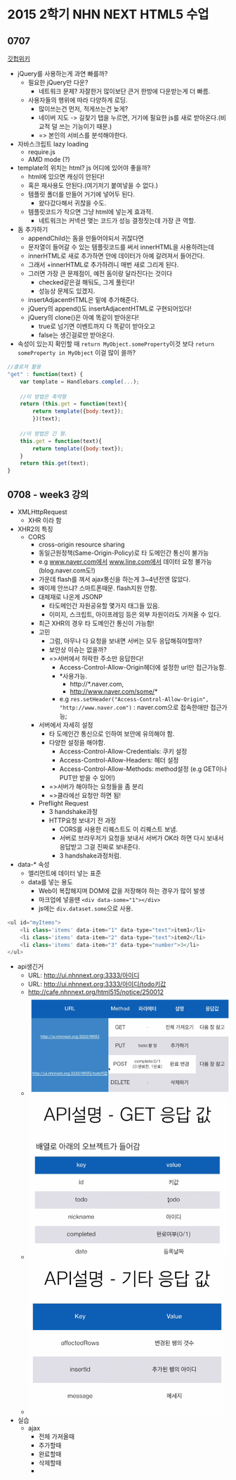 # 2015 2학기 NHN NEXT HTML5 수업
## 0707
[깃헙위키](https://github.com/NHNNEXT/2015-02-HTML5/wiki/1%EC%A3%BC%EC%B0%A8-%EA%B3%B5%EC%9C%A0)
- jQuery를 사용하는게 과연 빠를까?
    + 필요한 jQuery만 다운?
        * 네트워크 문제? 자잘한거 많이보단 큰거 한방에 다운받는게 더 빠름.
    + 사용자들의 행위에 따라 다양하게 로딩.
        * 많이쓰는건 먼저, 적게쓰는건 늦게?
        * 네이버 지도 -> 길찾기 탭을 누르면, 거기에 필요한 js를 새로 받아온다.(비교적 덜 쓰는 기능이기 때문.)
        * => 본인의 서비스를 분석해야한다.
- 자바스크립트 lazy loading
    + require.js
    + AMD mode (?)
- template의 위치는 html? js 어디에 있어야 좋을까?
    + html에 있으면 캐싱이 안된다!
    + 혹은 재사용도 안된다.(여기저기 붙여넣을 수 없다.)
    + 템플릿 폴더를 만들어 거기에 넣어두 된다.
        * 왔다갔다해서 귀찮을 수도.
    + 템플릿코드가 작으면 그냥 html에 넣는게 효과적.
        * 네트워크는 커넥션 맺는 코드가 성능 결정짓는데 가장 큰 역할. 
- 돔 추가하기
    + appendChild는 돔을 만들어야되서 귀찮다면
    + 문자열이 들어갈 수 있는 템플릿코드를 써서 innerHTML을 사용하려는데 
    + innerHTML로 새로 추가하면 안에 데이터가 아예 갈려져서 들어간다.
    + 그래서 +innerHTML로 추가하려니 매번 새로 그리게 된다.
    + 그러면 가장 큰 문제점이, 예전 돔이랑 달라진다는 것이다
        * checked같은걸 해둬도, 그게 풀린다!
        * 성능상 문제도 있겠지.
    + insertAdjacentHTML은 밑에 추가해준다.
    + jQuery의 append()도 insertAdjacentHTML로 구현되어있다!
    + jQuery의 clone()은 아예 똑같이 받아온다!
        * true로 넘기면 이벤트까지 다 똑같이 받아오고
        * false는 생긴걸로만 받아온다.
- 속성이 있는지 확인할 때 `return MyObject.someProperty`이것 보다 `return someProperty in MyObject` 이걸 많이 쓸까? 

```javascript
//클로져 활용
"get" : function(text) {
    var template = Handlebars.comple(...);
    
    //이 방법은 축약형
    return (this.get = function(text){
        return template({body:text});
        })(text);
    
    //이 방법은 긴 형.
    this.get = function(text){
        return template({body:text});
    }
    return this.get(text);
}
```

## 0708 - week3 강의
- XMLHttpRequest
    + XHR 이라 함
- XHR2의 특징
    + CORS
        * cross-origin resource sharing
        * 동일근원정책(Same-Origin-Policy)로 타 도메인간 통신이 불가능
        * e.g www.naver.com에서 www.line.com에서 데이터 요청 불가능(blog.naver.com도!)
        * 가운데 flash를 껴서 ajax통신을 하는게 3~4년전엔 많았다.
        * 왜이제 안쓰냐? 스마트폰때문. flash지원 안함.
        * 대체재로 나온게 JSONP
            - 타도메인간 자원공유할 몇가지 태그들 있음.
            - 이미지, 스크립트, 아이프레임 등은 외부 자원이라도 가져올 수 있다.
        * 최근 XHR의 경우 타 도메인간 통신이 가능함!
        * 고민
            - 그럼, 아무나 다 요청을 보내면 서버는 모두 응답해줘야할까?
            - 보안상 이슈는 없을까?
            - =>서버에서 허락한 주소만 응답한다!
                + Access-Control-Allow-Origin헤더에 설정한 url만 접근가능함.
                + *사용가능.
                    * http://*.naver.com, 
                    * http://www.naver.com/some/* 
                + e.g `res.setHeader("Access-Control-Allow-Origin", "http://www.naver.com")` : naver.com으로 접속한애만 접근가능;
        * 서버에서 자세히 설정
            - 타 도메인간 통신으로 인하여 보안에 유의해야 함.
            - 다양한 설정을 해야함.
                + Access-Control-Allow-Credentials: 쿠키 설정
                + Access-Control-Allow-Headers: 헤더 설정
                + Access-Control-Allow-Methods: method설정 (e.g GET이나 PUT만 받을 수 있어!)
            - =>서버가 해야하는 요청들을 좀 분리 
            - =>클라에선 요청만 하면 됨!
        * Preflight Request
            - 3 handshake과정
            - HTTP요청 보내기 전 과정
                + CORS를 사용한 리퀘스트도 이 리퀘스트 보냄.
                + 서버로 브라우저가 요청을 보내서 서버가 OK라 하면 다시 보내서 응답받고 그걸 진짜로 보내준다.
                + 3 handshake과정처럼.
- data-* 속성
    + 엘리먼트에 데이터 넣는 표준
    + data를 넣는 용도
        + Web이 복잡해지며 DOM에 값을 저장해야 하는 경우가 많이 발생
        + 마크업에 넣을땐 `<div data-some="1"></div>`
        + js에는 `div.dataset.some`으로 사용.
```javascript
<ul id="myItems">
    <li class='items' data-item="1" data-type="text">item1</li>
    <li class='items' data-item="2" data-type="text">item2</li>
    <li class='items' data-item="3" data-type="number">3</li>
</ul>
```
- api생긴거
    + URL: http://ui.nhnnext.org:3333/아이디
    + URL: http://ui.nhnnext.org:3333/아이디/todo키값
    + http://cafe.nhnnext.org/html515/notice/250012
    + ![api](img/HTML5-2015-next/1.png "API")
    + ![api-get](img/HTML5-2015-next/2.png "API - GET")
    + ![api-etc](img/HTML5-2015-next/3.png "API - ETC")
- 실습
    + ajax
        * 전체 가져올때
        * 추가할때
        * 완료할때
        * 삭제할때
        * 
    
